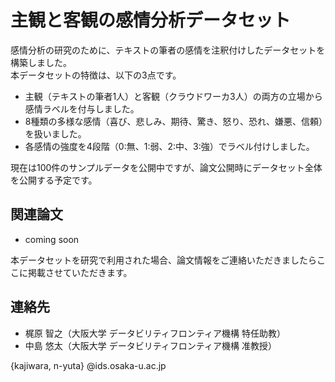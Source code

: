 # 主観と客観の感情分析データセット

感情分析の研究のために、テキストの筆者の感情を注釈付けしたデータセットを構築しました。<br>
本データセットの特徴は、以下の3点です。

- 主観（テキストの筆者1人）と客観（クラウドワーカ3人）の両方の立場から感情ラベルを付与しました。
- 8種類の多様な感情（喜び、悲しみ、期待、驚き、怒り、恐れ、嫌悪、信頼）を扱いました。
- 各感情の強度を4段階（0:無、1:弱、2:中、3:強）でラベル付けしました。

現在は100件のサンプルデータを公開中ですが、論文公開時にデータセット全体を公開する予定です。

## 関連論文

- coming soon

本データセットを研究で利用された場合、論文情報をご連絡いただきましたらここに掲載させていただきます。

## 連絡先

- 梶原 智之（大阪大学 データビリティフロンティア機構 特任助教）
- 中島 悠太（大阪大学 データビリティフロンティア機構 准教授）

{kajiwara, n-yuta} @ids.osaka-u.ac.jp
